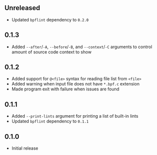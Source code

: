 Unreleased
----------
- Updated `bpflint` dependency to `0.2.0`


0.1.3
-----
- Added `--after`/`-A`, `--before`/`-B`, and `--context`/`-C` arguments
  to control amount of source code context to show


0.1.2
-----
- Added support for `@<file>` syntax for reading file list from `<file>`
- Added warning when input file does not have `*.bpf.c` extension
- Made program exit with failure when issues are found


0.1.1
-----
- Added `--print-lints` argument for printing a list of built-in lints
- Updated `bpflint` dependency to `0.1.1`


0.1.0
-----
- Initial release
